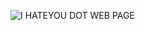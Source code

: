 ![I HATEYOU DOT WEB PAGE](https://github.com/user-attachments/assets/41c28a83-dd70-4ca1-a96b-cb822a98c20c)
